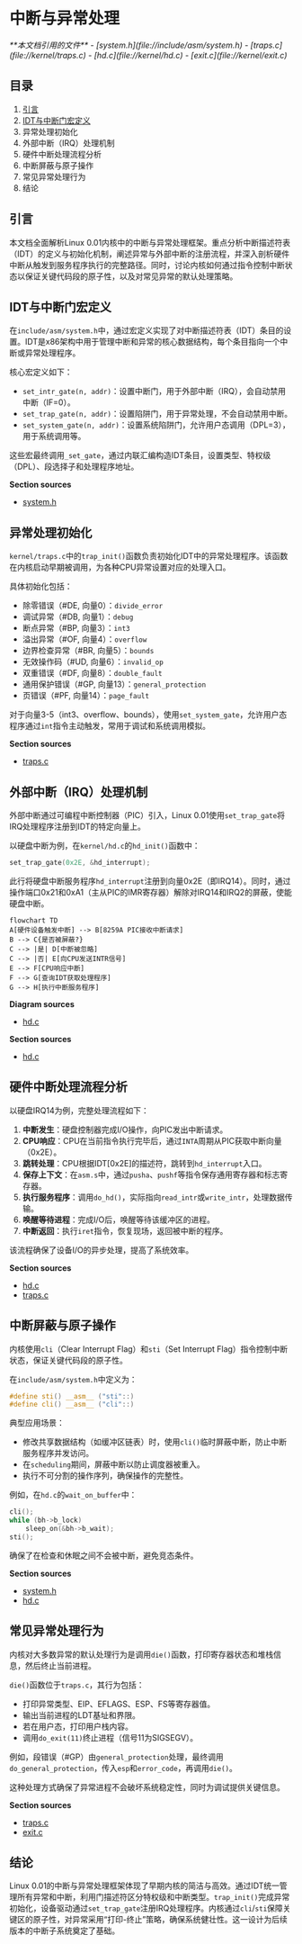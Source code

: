 # 中断与异常处理

<cite>
**本文档引用的文件**  
- [system.h](file://include/asm/system.h)
- [traps.c](file://kernel/traps.c)
- [hd.c](file://kernel/hd.c)
- [exit.c](file://kernel/exit.c)
</cite>

## 目录
1. [引言](#引言)
2. [IDT与中断门宏定义](#idt与中断门宏定义)
3. 异常处理初始化
4. 外部中断（IRQ）处理机制
5. 硬件中断处理流程分析
6. 中断屏蔽与原子操作
7. 常见异常处理行为
8. 结论

## 引言
本文档全面解析Linux 0.01内核中的中断与异常处理框架。重点分析中断描述符表（IDT）的定义与初始化机制，阐述异常与外部中断的注册流程，并深入剖析硬件中断从触发到服务程序执行的完整路径。同时，讨论内核如何通过指令控制中断状态以保证关键代码段的原子性，以及对常见异常的默认处理策略。

## IDT与中断门宏定义

在`include/asm/system.h`中，通过宏定义实现了对中断描述符表（IDT）条目的设置。IDT是x86架构中用于管理中断和异常的核心数据结构，每个条目指向一个中断或异常处理程序。

核心宏定义如下：

- `set_intr_gate(n, addr)`：设置中断门，用于外部中断（IRQ），会自动禁用中断（IF=0）。
- `set_trap_gate(n, addr)`：设置陷阱门，用于异常处理，不会自动禁用中断。
- `set_system_gate(n, addr)`：设置系统陷阱门，允许用户态调用（DPL=3），用于系统调用等。

这些宏最终调用`_set_gate`，通过内联汇编构造IDT条目，设置类型、特权级（DPL）、段选择子和处理程序地址。

**Section sources**
- [system.h](file://include/asm/system.h#L32-L37)

## 异常处理初始化

`kernel/traps.c`中的`trap_init()`函数负责初始化IDT中的异常处理程序。该函数在内核启动早期被调用，为各种CPU异常设置对应的处理入口。

具体初始化包括：
- 除零错误（#DE, 向量0）：`divide_error`
- 调试异常（#DB, 向量1）：`debug`
- 断点异常（#BP, 向量3）：`int3`
- 溢出异常（#OF, 向量4）：`overflow`
- 边界检查异常（#BR, 向量5）：`bounds`
- 无效操作码（#UD, 向量6）：`invalid_op`
- 双重错误（#DF, 向量8）：`double_fault`
- 通用保护错误（#GP, 向量13）：`general_protection`
- 页错误（#PF, 向量14）：`page_fault`

对于向量3-5（int3、overflow、bounds），使用`set_system_gate`，允许用户态程序通过`int`指令主动触发，常用于调试和系统调用模拟。

**Section sources**
- [traps.c](file://kernel/traps.c#L169-L197)

## 外部中断（IRQ）处理机制

外部中断通过可编程中断控制器（PIC）引入，Linux 0.01使用`set_trap_gate`将IRQ处理程序注册到IDT的特定向量上。

以硬盘中断为例，在`kernel/hd.c`的`hd_init()`函数中：
```c
set_trap_gate(0x2E, &hd_interrupt);
```
此行将硬盘中断服务程序`hd_interrupt`注册到向量0x2E（即IRQ14）。同时，通过操作端口0x21和0xA1（主从PIC的IMR寄存器）解除对IRQ14和IRQ2的屏蔽，使能硬盘中断。

```mermaid
flowchart TD
A[硬件设备触发中断] --> B[8259A PIC接收中断请求]
B --> C{是否被屏蔽?}
C --> |是| D[中断被忽略]
C --> |否| E[向CPU发送INTR信号]
E --> F[CPU响应中断]
F --> G[查询IDT获取处理程序]
G --> H[执行中断服务程序]
```

**Diagram sources**
- [hd.c](file://kernel/hd.c#L400-L413)

**Section sources**
- [hd.c](file://kernel/hd.c#L400-L413)

## 硬件中断处理流程分析

以硬盘IRQ14为例，完整处理流程如下：

1. **中断发生**：硬盘控制器完成I/O操作，向PIC发出中断请求。
2. **CPU响应**：CPU在当前指令执行完毕后，通过`INTA`周期从PIC获取中断向量（0x2E）。
3. **跳转处理**：CPU根据IDT[0x2E]的描述符，跳转到`hd_interrupt`入口。
4. **保存上下文**：在`asm.s`中，通过`pusha`、`pushf`等指令保存通用寄存器和标志寄存器。
5. **执行服务程序**：调用`do_hd()`，实际指向`read_intr`或`write_intr`，处理数据传输。
6. **唤醒等待进程**：完成I/O后，唤醒等待该缓冲区的进程。
7. **中断返回**：执行`iret`指令，恢复现场，返回被中断的程序。

该流程确保了设备I/O的异步处理，提高了系统效率。

**Section sources**
- [hd.c](file://kernel/hd.c#L300-L350)
- [traps.c](file://kernel/traps.c#L169-L197)

## 中断屏蔽与原子操作

内核使用`cli`（Clear Interrupt Flag）和`sti`（Set Interrupt Flag）指令控制中断状态，保证关键代码段的原子性。

在`include/asm/system.h`中定义为：
```c
#define sti() __asm__ ("sti"::)
#define cli() __asm__ ("cli"::)
```

典型应用场景：
- 修改共享数据结构（如缓冲区链表）时，使用`cli()`临时屏蔽中断，防止中断服务程序并发访问。
- 在`scheduling`期间，屏蔽中断以防止调度器被重入。
- 执行不可分割的操作序列，确保操作的完整性。

例如，在`hd.c`的`wait_on_buffer`中：
```c
cli();
while (bh->b_lock)
    sleep_on(&bh->b_wait);
sti();
```
确保了在检查和休眠之间不会被中断，避免竞态条件。

**Section sources**
- [system.h](file://include/asm/system.h#L3-L4)
- [hd.c](file://kernel/hd.c#L150-L155)

## 常见异常处理行为

内核对大多数异常的默认处理行为是调用`die()`函数，打印寄存器状态和堆栈信息，然后终止当前进程。

`die()`函数位于`traps.c`，其行为包括：
- 打印异常类型、EIP、EFLAGS、ESP、FS等寄存器值。
- 输出当前进程的LDT基址和界限。
- 若在用户态，打印用户栈内容。
- 调用`do_exit(11)`终止进程（信号11为SIGSEGV）。

例如，段错误（#GP）由`general_protection`处理，最终调用`do_general_protection`，传入`esp`和`error_code`，再调用`die()`。

这种处理方式确保了异常进程不会破坏系统稳定性，同时为调试提供关键信息。

**Section sources**
- [traps.c](file://kernel/traps.c#L40-L167)
- [exit.c](file://kernel/exit.c#L100-L135)

## 结论
Linux 0.01的中断与异常处理框架体现了早期内核的简洁与高效。通过IDT统一管理所有异常和中断，利用门描述符区分特权级和中断类型。`trap_init()`完成异常初始化，设备驱动通过`set_trap_gate`注册IRQ处理程序。内核通过`cli`/`sti`保障关键区的原子性，对异常采用“打印-终止”策略，确保系统健壮性。这一设计为后续版本的中断子系统奠定了基础。